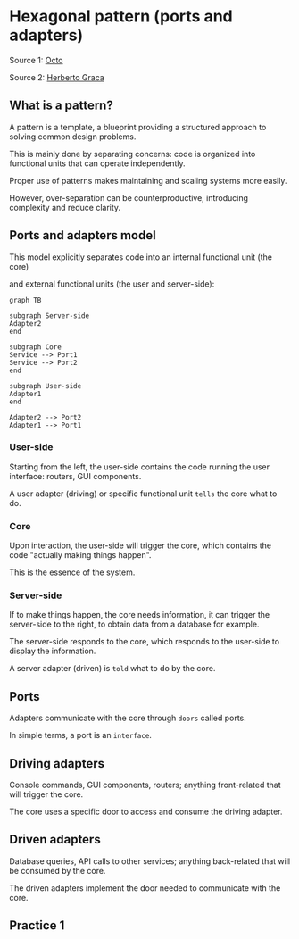 # Hexagonal pattern (ports and adapters)

Source 1: [Octo](https://blog.octo.com/architecture-hexagonale-trois-principes-et-un-exemple-dimplementation)

Source 2: [Herberto Graca](https://herbertograca.com/2017/11/16/explicit-architecture-01-ddd-hexagonal-onion-clean-cqrs-how-i-put-it-all-together/)

## What is a pattern?

A pattern is a template, a blueprint providing a structured approach to solving common design problems.

This is mainly done by separating concerns: code is organized into functional units that can operate independently.

Proper use of patterns makes maintaining and scaling systems more easily.

However, over-separation can be counterproductive, introducing complexity and reduce clarity.

## Ports and adapters model

This model explicitly separates code into an internal functional unit (the core)

and external functional units (the user and server-side):

```mermaid
graph TB

subgraph Server-side
Adapter2
end

subgraph Core
Service --> Port1
Service --> Port2
end

subgraph User-side
Adapter1
end

Adapter2 --> Port2 
Adapter1 --> Port1
```

### User-side

Starting from the left, the user-side contains the code running the user interface: routers, GUI components.

A user adapter (driving) or specific functional unit `tells` the core what to do.

### Core

Upon interaction, the user-side will trigger the core, which contains the code "actually making things happen".

This is the essence of the system.

### Server-side

If to make things happen, the core needs information, it can trigger the server-side to the right, to obtain data from a database for example.

The server-side responds to the core, which responds to the user-side to display the information.

A server adapter (driven) is `told` what to do by the core.

## Ports

Adapters communicate with the core through `doors` called ports.

In simple terms, a port is an `interface`.

## Driving adapters

Console commands, GUI components, routers; anything front-related that will trigger the core.

The core uses a specific door to access and consume the driving adapter.

## Driven adapters

Database queries, API calls to other services; anything back-related that will be consumed by the core.

The driven adapters implement the door needed to communicate with the core.

## Practice 1

